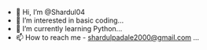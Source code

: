 - 👋 Hi, I’m @Shardul04
- 👀 I’m interested in basic coding...
- 🌱 I’m currently learning Python...
- 📫 How to reach me - shardulpadale2000@gmail.com ...

<!---
Shardul04/Shardul04 is a ✨ special ✨ repository because its `README.md` (this file) appears on your GitHub profile.
You can click the Preview link to take a look at your changes.
--->
